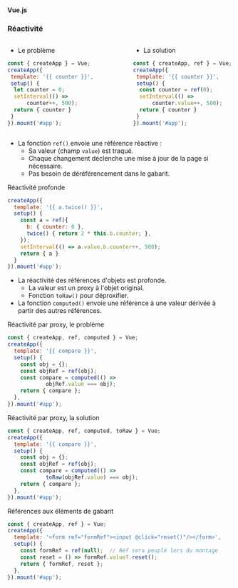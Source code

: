 #### Vue.js
### Réactivité

<div class="r-stack">

<div class="fragment fade-out" data-fragment-index="2">

<div style="display: flex; justify-content: space-between">

<div>

* Le problème

```javascript [5,7]
const { createApp } = Vue;
createApp({
 template: '{{ counter }}',
 setup() {
  let counter = 0;
  setInterval(() =>
      counter++, 500);
  return { counter }
 }
}).mount('#app');
```

<div data-code-example="vue-reactivity-problem" data-code-example-size="small"></div>

</div>

<div class="fragment" data-fragment-index="1">

* La solution

```javascript [5,7]
const { createApp, ref } = Vue;
createApp({
 template: '{{ counter }}',
 setup() {
  const counter = ref(0);
  setInterval(() =>
      counter.value++, 500);
  return { counter }
 }
}).mount('#app');
```

<div data-code-example="vue-reactivity-solution" data-code-example-size="small"></div>

</div> 

</div> 

</div> <!-- .fragment -->

<div class="fragment fade-in-then-out" data-fragment-index="2">

* La fonction `ref()` envoie une référence réactive :
  * Sa valeur (champ `value`) est traqué.
  * Chaque changement déclenche une mise à jour de la page si nécessaire.
  * Pas besoin de déréférencement dans le gabarit.

</div> <!-- .fragment -->

<div class="fragment fade-in-then-out">

Réactivité profonde

```javascript
createApp({
  template: '{{ a.twice() }}',
  setup() {
    const a = ref({
      b: { counter: 0 },
      twice() { return 2 * this.b.counter; },
    });
    setInterval(() => a.value.b.counter++, 500);
    return { a }
  }
}).mount('#app');
```

<div data-code-example="vue-deep-reactivity" data-code-example-size="small"></div>

</div> <!-- .fragment -->

<div class="fragment fade-in-then-out">

* La réactivité des références d'objets est profonde.
  * La valeur est un proxy à l'objet original.
  * Fonction `toRaw()` pour déproxifier.
* La fonction `computed()` envoie une référence à une valeur dérivée à partir des autres références.

</div> <!-- .fragment -->


<div class="fragment fade-in-then-out">

Réactivité par proxy, le problème

```javascript [7, 8]
const { createApp, ref, computed } = Vue;
createApp({
  template: '{{ compare }}',
  setup() {
    const obj = {};
    const objRef = ref(obj);
    const compare = computed(() =>
            objRef.value === obj);
    return { compare };
  },
}).mount('#app');
```

<div data-code-example="vue-proxy-problem" data-code-example-size="small"></div>

</div> <!-- .fragment -->

<div class="fragment fade-in-then-out">

Réactivité par proxy, la solution

```javascript [8]
const { createApp, ref, computed, toRaw } = Vue;
createApp({
  template: '{{ compare }}',
  setup() {
    const obj = {};
    const objRef = ref(obj);
    const compare = computed(() =>
            toRaw(objRef.value) === obj);
    return { compare };
  },
}).mount('#app');
```

<div data-code-example="vue-proxy-solution" data-code-example-size="small"></div>

</div> <!-- .fragment -->

<div class="fragment fade-in">

Références aux éléments de gabarit

```javascript
const { createApp, ref } = Vue;
createApp({
  template: '<form ref="formRef"><input @click="reset()"/></form>',
  setup() {
    const formRef = ref(null);  // Réf sera peuplé lors du montage
    const reset = () => formRef.value?.reset();
    return { formRef, reset };
  },
}).mount('#app');
```

<div data-code-example="vue-template-refs" data-code-example-size="small"></div>

</div> <!-- .fragment -->


</div> <!-- .r-stach -->
